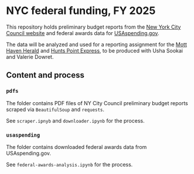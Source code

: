 # NYC federal funding, FY 2025

This repository holds preliminary budget reports from the [New York City Council website](https://council.nyc.gov/budget/fy2025/) and federal awards data for [USAspending.gov](https://www.usaspending.gov/search/?hash=966f5f0446cbe09c05fb1d16dee2885a&section=map). 

The data will be analyzed and used for a reporting assignment for the [Mott Haven Herald](https://motthavenherald.com/) and [Hunts Point Express](https://huntspointexpress.com/), to be produced with Usha Sookai and Valerie Dowret.

## Content and process


### `pdfs`

The folder contains PDF files of NY City Council preliminary budget reports scraped via `BeautifulSoup` and `requests`. 

See `scraper.ipnyb` and `downloader.ipynb` for the process. 

### `usaspending`

The folder contains downloaded federal awards data from USAspending.gov. 

See `federal-awards-analysis.ipynb` for the process.